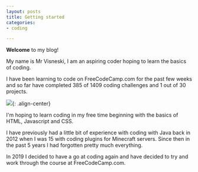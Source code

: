 ```yaml
---
layout: posts
title: Getting started
categories:
- coding

---
```

**Welcome** to my blog!

My name is Mr Visneski, I am an aspiring coder hoping to learn the basics of coding.

I have been learning to code on FreeCodeCamp.com for the past few weeks and so far have completed 385 of 1409 coding challenges and 1 out of 30 projects.

![](/blog/assets/images/post-1-freecodecampimg.png){: .align-center}

I'm hoping to learn coding in my free time beginning with the basics of HTML, Javascript and CSS.

I have previously had a little bit of experience with coding with Java back in 2012 when I was 15 with coding plugins for Minecraft servers. Since then in the past 5 years I had forgotten pretty much everything. 

In 2019 I decided to have a go at coding again and have decided to try and work through the course at FreeCodeCamp.com.



